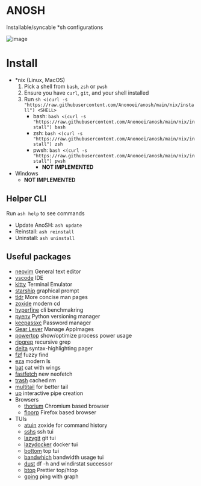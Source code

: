 # ANOSH
 Installable/syncable *sh configurations

![image](https://github.com/user-attachments/assets/920c323f-70cd-4048-8178-be1e9bc315a0)

# Install
 - *nix (Linux, MacOS)
   1. Pick a shell from `bash`, `zsh` or `pwsh`
   2. Ensure you have `curl`, `git`, and your shell installed
   3. Run `sh <(curl -s "https://raw.githubusercontent.com/Anonoei/anosh/main/nix/install") <SHELL>`
      - bash: `bash <(curl -s "https://raw.githubusercontent.com/Anonoei/anosh/main/nix/install") bash`
      - zsh:  `bash <(curl -s "https://raw.githubusercontent.com/Anonoei/anosh/main/nix/install") zsh`
      - pwsh: `bash <(curl -s "https://raw.githubusercontent.com/Anonoei/anosh/main/nix/install") pwsh`
        - **NOT IMPLEMENTED**
 - Windows
   - **NOT IMPLEMENTED**


## Helper CLI
Run `ash help` to see commands

 - Update AnoSH: `ash update`
 - Reinstall: `ash reinstall`
 - Uninstall: `ash uninstall`


## Useful packages
 - [neovim](https://neovim.io/) General text editor
 - [vscode](https://code.visualstudio.com/) IDE
 - [kitty](https://sw.kovidgoyal.net/kitty/) Terminal Emulator
 - [starship](https://starship.rs/) graphical prompt
 - [tldr](https://github.com/tldr-pages/tldr) More concise man pages
 - [zoxide](https://github.com/ajeetdsouza/zoxide) modern cd
 - [hyperfine](https://github.com/sharkdp/hyperfine) cli benchmakring
 - [pyenv](https://github.com/pyenv/pyenv) Python versioning manager
 - [keepassxc](https://keepassxc.org/) Password manager
 - [Gear Lever](https://github.com/mijorus/gearlever) Manage AppImages
 - [powertop](https://github.com/fenrus75/powertop) show/optimize process power usage
 - [ripgrep](https://github.com/BurntSushi/ripgrep) recursive grep
 - [delta](https://github.com/dandavison/delta) syntax-highlighting pager
 - [fzf](https://github.com/junegunn/fzf) fuzzy find
 - [eza](https://github.com/eza-community/eza) modern ls
 - [bat](https://github.com/sharkdp/bat) cat with wings
 - [fastfetch](https://github.com/fastfetch-cli/fastfetch) new neofetch
 - [trash](https://github.com/andreafrancia/trash-cli) cached rm
 - [multitail](https://vanheusden.com/multitail) for better tail
 - [up](https://github.com/akavel/up) interactive pipe creation
 - Browsers
   - [thorium](https://thorium.rocks/) Chromium based browser
   - [floorp](https://floorp.app/en/) Firefox based browser
 - TUIs
   - [atuin](https://github.com/atuinsh/atuin) zoxide for command history
   - [sshs](https://github.com/quantumsheep/sshs) ssh tui
   - [lazygit](https://github.com/jesseduffield/lazygit) git tui
   - [lazydocker](https://github.com/jesseduffield/lazydocker) docker tui
   - [bottom](https://github.com/ClementTsang/bottom) top tui
   - [bandwhich](https://github.com/imsnif/bandwhich) bandwidth usage tui
   - [dust](https://github.com/bootandy/dust) df -h and windirstat successor
   - [btop](https://github.com/aristocratos/btop) Prettier top/htop
   - [gping](https://github.com/orf/gping) ping with graph
